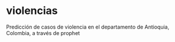 # violencias
Predicción de casos de violencia en el departamento de Antioquia, Colombia, a través de prophet
